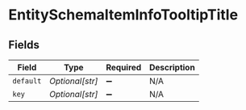 # EntitySchemaItemInfoTooltipTitle


## Fields

| Field              | Type               | Required           | Description        |
| ------------------ | ------------------ | ------------------ | ------------------ |
| `default`          | *Optional[str]*    | :heavy_minus_sign: | N/A                |
| `key`              | *Optional[str]*    | :heavy_minus_sign: | N/A                |